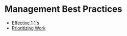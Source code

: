 # Management Best Practices

- [Effective 1:1's](https://erik.wiffin.com/posts/how-to-get-the-most-out-of-your-11s/)
- [Prioritizing Work](https://raw.githubusercontent.com/jonfairbanks/management/main/resources/4-quadrants.png)